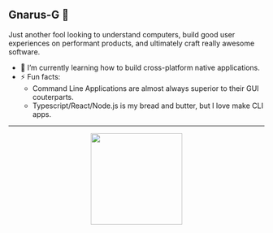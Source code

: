 ## Gnarus-G 👋

Just another fool looking to understand computers, build good user experiences on performant products, and ultimately craft really awesome software.

- 🌱 I’m currently learning how to build cross-platform native applications.
- ⚡ Fun facts:
  - Command Line Applications are almost always superior to their GUI couterparts.
  - Typescript/React/Node.js is my bread and butter, but I love make CLI apps.

<!--
**Gnarus-G/gnarus-g** is a ✨ _special_ ✨ repository because its `README.md` (this file) appears on your GitHub profile.

Here are some ideas to get you started:

- 🔭 I’m currently working on ...
- 🌱 I’m currently learning ...
- 👯 I’m looking to collaborate on ...
- 🤔 I’m looking for help with ...
- 💬 Ask me about ...
- 📫 How to reach me: ...
- 😄 Pronouns: ...
- ⚡ Fun fact: ...
-->
---
<div align="between" style="display: flex; justify-content: center; width: 100%">
<!--   <a href="https://github.com/Gnarus-G">
    <img align="center" height="180em" src="https://github-readme-stats.vercel.app/api?username=gnarus-g&show_icons=true&include_all_commits=true&count_private=true&bg_color=1e1e2e&text_color=cdd6f4&icon_color=cba6f7&title_color=94e2d5" />
  </a> -->
  
  <a href="https://github.com/Gnarus-G">
    <img align="center" height="180em" src="https://github-readme-stats.vercel.app/api/top-langs/?username=gnarus-g&layout=compact&langs_count=8&bg_color=1e1e2e&text_color=cdd6f4&icon_color=cba6f7&title_color=94e2d5" />
  </a>
</div>
